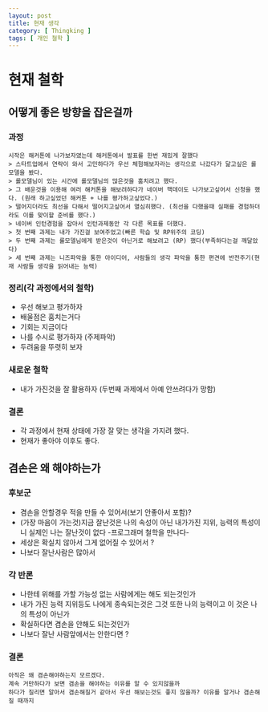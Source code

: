 ```yaml
---
layout: post
title: 현재 생각
category: [ Thingking ]
tags: [ 개인 철학 ]
---
```


# 현재 철학

## 어떻게 좋은 방향을 잡은걸까

### 과정
```
시작은 해커톤에 나가보자였는데 해커톤에서 발표를 한번 재밌게 잘했다
> 스타트업에서 연락이 와서 고민하다가 우선 체험해보자라는 생각으로 나갔다가 닮고싶은 롤모델을 봤다.
> 롤모델님이 있는 시간에 롤모델님의 많은것을 훔치려고 했다.
> 그 배운것을 이용해 여러 해커톤을 해보려하다가 네이버 핵데이도 나가보고싶어서 신청을 했다. (원래 하고싶었던 해커톤 + 나를 평가하고싶었다.)
> 떨어지더라도 최선을 다해서 떨어지고싶어서 열심히했다. (최선을 다했을때 실패를 경험하더라도 이를 맞이할 준비를 했다.)
> 네이버 인턴경험을 잡아서 인턴과제동안 각 다른 목표를 더했다.
> 첫 번째 과제는 내가 가진걸 보여주었고(빠른 학습 및 RP위주의 코딩)
> 두 번째 과제는 롤모델님에게 받은것이 아닌거로 해보려고 (RP) 했다(부족하다는걸 깨달았다)
> 세 번째 과제는 니즈파악을 통한 아이디어, 사람들의 생각 파악을 통한 편견에 반전주기(현재 사람들 생각을 읽어내는 능력)
```

### 정리(각 과정에서의 철학)

* 우선 해보고 평가하자
* 배울점은 훔치는거다
* 기회는 지금이다
* 나를 수시로 평가하자 (주제파악)
* 두려움을 뚜렷히 보자

### 새로운 철학

* 내가 가진것을 잘 활용하자 (두번째 과제에서 아예 안쓰려다가 망함)

### 결론

* 각 과정에서 현재 상태에 가장 잘 맞는 생각을 가지려 했다.
* 현재가 좋아야 이후도 좋다.

## 겸손은 왜 해야하는가

### 후보군

* 겸손을 안할경우 적을 만들 수 있어서(보기 안좋아서 포함)?
* (가장 마음이 가는것)지금 잘난것은 나의 속성이 아닌 내가가진 지위, 능력의 특성이니 실제인 나는 잘난것이 없다 -프로그래머 철학을 만나다-
* 세상은 확실치 않아서 그게 없어질 수 있어서 ?
* 나보다 잘난사람은 많아서

### 각 반론

* 나한테 위해를 가할 가능성 없는 사람에게는 해도 되는것인가
* 내가 가진 능력 지위등도 나에게 종속되는것은 그것 또한 나의 능력이고 이 것은 나의 특성이 아닌가
* 확실하다면 겸손을 안해도 되는것인가
* 나보다 잘난 사람앞에서는 안한다면 ?

### 결론

```
아직은 왜 겸손해야하는지 모르겠다.
계속 거만하다가 보면 겸손을 해야하는 이유를 알 수 있지않을까
하다가 질리면 알아서 겸손해질거 같아서 우선 해보는것도 좋지 않을까? 이유를 알거나 겸손해질 때까지
```
